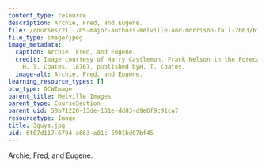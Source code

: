 ```yaml
---
content_type: resource
description: Archie, Fred, and Eugene.
file: /courses/21l-705-major-authors-melville-and-morrison-fall-2003/6f07d1176794a663a01c5901bd07bf45_3guys.jpg
file_type: image/jpeg
image_metadata:
  caption: Archie, Fred, and Eugene.
  credit: Image courtesy of Harry Castlemon, Frank Nelson in the Forecastle (Philadelphia,
    H. T. Coates, 1876), published byH. T. Coates.
  image-alt: Archie, Fred, and Eugene.
learning_resource_types: []
ocw_type: OCWImage
parent_title: Melville Images
parent_type: CourseSection
parent_uid: 58b71220-13de-131e-dd03-d9e6f9c91ca7
resourcetype: Image
title: 3guys.jpg
uid: 6f07d117-6794-a663-a01c-5901bd07bf45
---
```

Archie, Fred, and Eugene.


